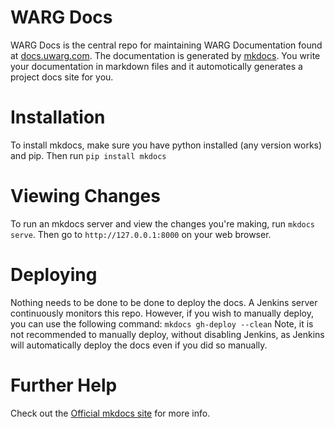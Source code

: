 # WARG Docs

WARG Docs is the central repo for maintaining WARG Documentation found at [docs.uwarg.com](http://docs.uwarg.com). The documentation is generated by [mkdocs](http://www.mkdocs.org/). You write your documentation in markdown files and it automotically generates a project docs site for you. 

# Installation
To install mkdocs, make sure you have python installed (any version works) and pip. Then run ```pip install mkdocs```

# Viewing Changes
To run an mkdocs server and view the changes you're making, run ```mkdocs serve```. Then go to  `http://127.0.0.1:8000` on your web browser.

# Deploying
Nothing needs to be done to be done to deploy the docs. A Jenkins server continuously monitors this repo. However, if you wish to manually deploy, you can use the following command:
`mkdocs gh-deploy --clean`
Note,  it is not recommended to manually deploy, without disabling Jenkins,  as Jenkins will automatically deploy the docs even if you did so manually. 

# Further Help
Check out the [Official mkdocs site](http://www.mkdocs.org/) for more info.

